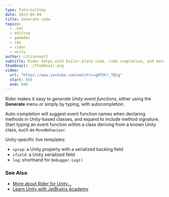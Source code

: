 ```yaml
---
type: TutorialStep
date: 2023-04-04
title: Generate code
topics:
  - .net
  - editing
  - gamedev
  - ide
  - rider
  - unity
author: citizenmatt
subtitle: Rider helps with boiler-plate code, code completion, and more.
thumbnail: ./thumbnail.png
video:
  url: "https://www.youtube.com/watch?v=gNTOFr_TQCg"
  start: 693
  end: 848
---
```


Rider makes it easy to _generate Unity event functions_, either using the **Generate** menu or simply by typing, with autocompletion.

Auto-completion will suggest event function names when declaring methods in Unity-based classes, and expand to include method signature. Start typing an event function within a class deriving from a known Unity class, such as `MonoBehaviour`.

Unity-specific live templates:

- `sprop`: a Unity property with a serialized backing field
- `sfield`: a Unity serialized field
- `log`: shorthand for `Debugger.Log()`

### See Also

- [More about Rider for Unity...](https://www.jetbrains.com/lp/dotnet-unity/)
- [Learn Unity with JetBrains Academy](https://hyperskill.org/tracks/36?utm=rider_guide)
